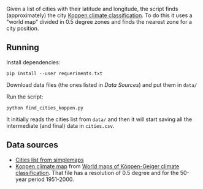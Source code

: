 Given a list of cities with their latitude and longitude, the script finds (approximately) the city [Koppen climate classification](https://en.wikipedia.org/wiki/K%C3%B6ppen_climate_classification).
To do this it uses a "world map" divided in 0.5 degree zones and finds the nearest zone for a city position.

## Running

Install dependencies:

`pip install --user requeriments.txt`

Download data files (the ones listed in *Data Sources*) and put them in `data/`

Run the script:

`python find_cities_koppen.py`

It initially reads the cities list from `data/` and then it will start saving all the intermediate (and final) data in `cities.csv`.



## Data sources

* [Cities list from simplemaps](https://simplemaps.com/data/world-cities)
* [Koppen climate map](http://koeppen-geiger.vu-wien.ac.at/data/Koeppen-Geiger-ASCII.zip) from [World maps of Köppen-Geiger climate classification](http://koeppen-geiger.vu-wien.ac.at/present.htm). That file has a resolution of 0.5 degree and for the 50-year period 1951-2000.


